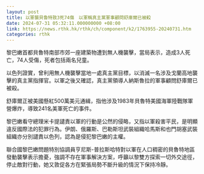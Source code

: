 ```yaml
---
layout: post
title: 以軍襲貝魯特致3死74傷　以軍稱真主黨軍事顧問舒庫爾已被殺
date: 2024-07-31 05:32:11.000000000 +08:00
link: https://news.rthk.hk/rthk/ch/component/k2/1763955-20240731.htm
categories: rthk
---
```


黎巴嫩首都貝魯特南部市郊一座建築物遭到無人機襲擊，當局表示，造成3人死亡，74人受傷，死者包括兩名兒童。

以色列證實，曾利用無人機襲擊當地一處真主黨目標，以消滅一名涉及戈蘭高地襲擊的真主黨指揮官。以軍之後又確認，真主黨領導人納斯魯拉的軍事顧問舒庫爾已被殺。

舒庫爾正被美國懸紅500萬美元通緝，指他涉及1983年貝魯特美國海軍陸戰隊軍營爆炸，導致241名美軍死亡的事件。

黎巴嫩看守總理米卡提譴責以軍的行動是公然的侵略，又指以軍殺害平民，是明顯違反國際法的犯罪行為。伊朗、俄羅斯、巴勒斯坦武裝組織哈馬斯和也門胡塞武裝組織亦分別譴責以色列，認為是侵犯黎巴嫩的主權。

聯合國黎巴嫩問題特別協調員亨尼斯-普拉斯哈特對以軍在人口稠密的貝魯特地區發動襲擊表示擔憂，強調不存在軍事解決方案，呼籲以黎雙方探索一切外交途徑，停止敵對行動，她又敦促各方在緊張局勢不斷升級的情況下保持冷靜。
